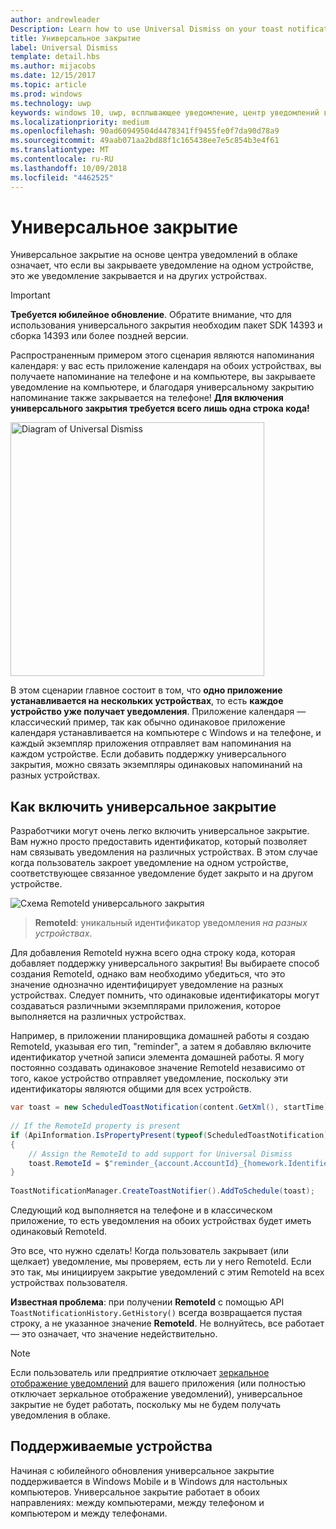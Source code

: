 ```yaml
---
author: andrewleader
Description: Learn how to use Universal Dismiss on your toast notifications.
title: Универсальное закрытие
label: Universal Dismiss
template: detail.hbs
ms.author: mijacobs
ms.date: 12/15/2017
ms.topic: article
ms.prod: windows
ms.technology: uwp
keywords: windows 10, uwp, всплывающее уведомление, центр уведомлений в облаке, универсальное закрытие, уведомление, разные устройства, закрыть один раз закрыть везде
ms.localizationpriority: medium
ms.openlocfilehash: 90ad60949504d4478341ff9455fe0f7da90d78a9
ms.sourcegitcommit: 49aab071aa2bd88f1c165438ee7e5c854b3e4f61
ms.translationtype: MT
ms.contentlocale: ru-RU
ms.lasthandoff: 10/09/2018
ms.locfileid: "4462525"
---
```

# <a name="universal-dismiss"></a>Универсальное закрытие

Универсальное закрытие на основе центра уведомлений в облаке означает, что если вы закрываете уведомление на одном устройстве, это же уведомление закрывается и на других устройствах.

> [!IMPORTANT]
> **Требуется юбилейное обновление**. Обратите внимание, что для использования универсального закрытия необходим пакет SDK 14393 и сборка 14393 или более поздней версии.

Распространенным примером этого сценария являются напоминания календаря: у вас есть приложение календаря на обоих устройствах, вы получаете напоминание на телефоне и на компьютере, вы закрываете уведомление на компьютере, и благодаря универсальному закрытию напоминание также закрывается на телефоне! **Для включения универсального закрытия требуется всего лишь одна строка кода!**

<img alt="Diagram of Universal Dismiss" src="images/universal-dismiss.gif" width="406"/>

В этом сценарии главное состоит в том, что **одно приложение устанавливается на нескольких устройствах**, то есть **каждое устройство уже получает уведомления**. Приложение календаря — классический пример, так как обычно одинаковое приложение календаря устанавливается на компьютере с Windows и на телефоне, и каждый экземпляр приложения отправляет вам напоминания на каждом устройстве. Если добавить поддержку универсального закрытия, можно связать экземпляры одинаковых напоминаний на разных устройствах.


## <a name="how-to-enable-universal-dismiss"></a>Как включить универсальное закрытие

Разработчики могут очень легко включить универсальное закрытие. Вам нужно просто предоставить идентификатор, который позволяет нам связывать уведомления на различных устройствах. В этом случае когда пользователь закроет уведомление на одном устройстве, соответствующее связанное уведомление будет закрыто и на другом устройстве.

![Схема RemoteId универсального закрытия](images/universal-dismiss-remoteid.jpg)

> **RemoteId**: уникальный идентификатор уведомления *на разных устройствах*.

Для добавления RemoteId нужна всего одна строку кода, которая добавляет поддержку универсального закрытия! Вы выбираете способ создания RemoteId, однако вам необходимо убедиться, что это значение однозначно идентифицирует уведомление на разных устройствах. Следует помнить, что одинаковые идентификаторы могут создаваться различными экземплярами приложения, которое выполняется на различных устройствах.

Например, в приложении планировщика домашней работы я создаю RemoteId, указывая его тип, "reminder", а затем я добавляю включите идентификатор учетной записи элемента домашней работы. Я могу постоянно создавать одинаковое значение RemoteId независимо от того, какое устройство отправляет уведомление, поскольку эти идентификаторы являются общими для всех устройств.

```csharp
var toast = new ScheduledToastNotification(content.GetXml(), startTime);
 
// If the RemoteId property is present
if (ApiInformation.IsPropertyPresent(typeof(ScheduledToastNotification).FullName, nameof(ScheduledToastNotification.RemoteId)))
{
    // Assign the RemoteId to add support for Universal Dismiss
    toast.RemoteId = $"reminder_{account.AccountId}_{homework.Identifier}"
}
  
ToastNotificationManager.CreateToastNotifier().AddToSchedule(toast);
```

Следующий код выполняется на телефоне и в классическом приложение, то есть уведомления на обоих устройствах будет иметь одинаковый RemoteId.

Это все, что нужно сделать! Когда пользователь закрывает (или щелкает) уведомление, мы проверяем, есть ли у него RemoteId. Если это так, мы инициируем закрытие уведомлений с этим RemoteId на всех устройствах пользователя.

**Известная проблема**: при получении **RemoteId** с помощью API `ToastNotificationHistory.GetHistory()` всегда возвращается пустая строку, а не указанное значение **RemoteId**. Не волнуйтесь, все работает — это означает, что значение недействительно.

> [!NOTE]
> Если пользователь или предприятие отключает [зеркальное отображение уведомлений](notification-mirroring.md) для вашего приложения (или полностью отключает зеркальное отображение уведомлений), универсальное закрытие не будет работать, поскольку мы не будем получать уведомления в облаке.


## <a name="supported-devices"></a>Поддерживаемые устройства

Начиная с юбилейного обновления универсальное закрытие поддерживается в Windows Mobile и в Windows для настольных компьютеров. Универсальное закрытие работает в обоих направлениях: между компьютерами, между телефоном и компьютером и между телефонами.